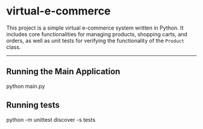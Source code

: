 # virtual-e-commerce

This project is a simple virtual e-commerce system written in Python. It includes core functionalities for managing products, shopping carts, and orders, as well as unit tests for verifying the functionality of the `Product` class.

___

## Running the Main Application

python main.py

## Running tests

python -m unittest discover -s tests
